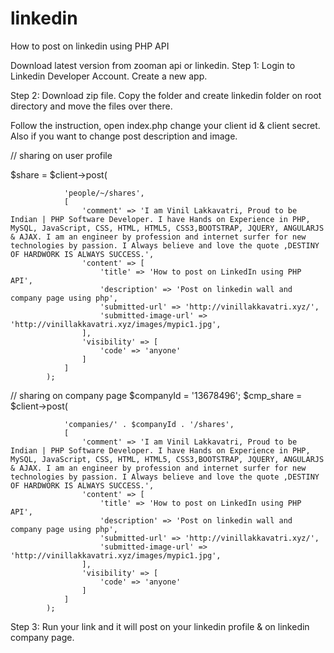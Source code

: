 # linkedin
How to post on linkedin using PHP API

Download latest version from zooman api or linkedin.
Step 1:
Login to Linkedin Developer Account.
Create a new app.


Step 2:
Download zip file.
Copy the folder and create linkedin folder on root directory and move the files over there.

Follow the instruction, open index.php
change your client id & client secret.
Also if you want to change post description and image.


// sharing on user profile

$share = $client->post(

                'people/~/shares',
                [
                    'comment' => 'I am Vinil Lakkavatri, Proud to be Indian | PHP Software Developer. I have Hands on Experience in PHP, MySQL, JavaScript, CSS, HTML, HTML5, CSS3,BOOTSTRAP, JQUERY, ANGULARJS & AJAX. I am an engineer by profession and internet surfer for new technologies by passion. I Always believe and love the quote ,DESTINY OF HARDWORK IS ALWAYS SUCCESS.',
                    'content' => [
                        'title' => 'How to post on LinkedIn using PHP API',
                        'description' => 'Post on linkedin wall and company page using php',
                        'submitted-url' => 'http://vinillakkavatri.xyz/',
                        'submitted-image-url' => 'http://vinillakkavatri.xyz/images/mypic1.jpg',
                    ],
                    'visibility' => [
                        'code' => 'anyone'
                    ]
                ]
            );

// sharing on company page
$companyId = '13678496';
            $cmp_share = $client->post(
            
                'companies/' . $companyId . '/shares',
                [
                    'comment' => 'I am Vinil Lakkavatri, Proud to be Indian | PHP Software Developer. I have Hands on Experience in PHP, MySQL, JavaScript, CSS, HTML, HTML5, CSS3,BOOTSTRAP, JQUERY, ANGULARJS & AJAX. I am an engineer by profession and internet surfer for new technologies by passion. I Always believe and love the quote ,DESTINY OF HARDWORK IS ALWAYS SUCCESS.',
                    'content' => [
                        'title' => 'How to post on LinkedIn using PHP API',
                        'description' => 'Post on linkedin wall and company page using php',
                        'submitted-url' => 'http://vinillakkavatri.xyz/',
                        'submitted-image-url' => 'http://vinillakkavatri.xyz/images/mypic1.jpg',
                    ],
                    'visibility' => [
                        'code' => 'anyone'
                    ]
                ]
            );

Step 3: 
Run your link and it will post on your linkedin profile & on linkedin company page.
